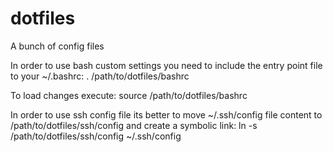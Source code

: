 # dotfiles
A bunch of config files

In order to use bash custom settings you need to include the entry point file to your ~/.bashrc: 
. /path/to/dotfiles/bashrc

To load changes execute: 
source /path/to/dotfiles/bashrc

In order to use ssh config file its better to move ~/.ssh/config file content to /path/to/dotfiles/ssh/config and create a symbolic link: 
ln -s /path/to/dotfiles/ssh/config ~/.ssh/config
